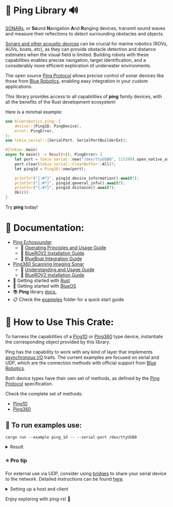 # 🦀 Ping Library 🔊

[SONARs](https://en.wikipedia.org/wiki/Sonar), or **So**und **N**avigation **A**nd **R**anging devices, transmit sound waves and measure their reflections to detect surrounding obstacles and objects.

[Sonars and other acoustic devices](https://bluerobotics.com/learn/a-smooth-operators-guide-to-underwater-sonars-and-acoustic-devices/) can be crucial for marine robotics (ROVs, AUVs, boats, etc), as they can provide obstacle detection and distance estimates when the visual field is limited.
Building robots with these capabilities enables precise navigation, target identification, and a considerably more efficient exploration of underwater environments.

The open source [Ping Protocol](https://docs.bluerobotics.com/ping-protocol) allows precise control of sonar devices like those from [Blue Robotics](https://bluerobotics.com/product-category/sonars/), enabling easy integration in your custom applications.

This library provides access to all capabilities of **ping** family devices, with all the benefits of the Rust development ecosystem!

Here is a minimal example:
```rs
use bluerobotics_ping::{
    device::{Ping1D, PingDevice},
    error::PingError,
};
use tokio_serial::{SerialPort, SerialPortBuilderExt};

#[tokio::main]
async fn main() -> Result<(), PingError> {
    let port = tokio_serial::new("/dev/ttyUSB0", 115200).open_native_async()?;
    port.clear(tokio_serial::ClearBuffer::All)?;
    let ping1d = Ping1D::new(port);

    println!("{:#?}", ping1d.device_information().await?);
    println!("{:#?}", ping1d.general_info().await?);
    println!("{:#?}", ping1d.distance().await?);
    Ok(())
}
```

Try **ping** today!

# 📖 Documentation:
* [Ping Echosounder](https://bluerobotics.com/store/sonars/echosounders/ping-sonar-r2-rp/)
    * 📘 [Operating Principles and Usage Guide](https://bluerobotics.com/learn/ping-sonar-technical-guide/)
    * 🔧 [BlueROV2 Installation Guide](https://bluerobotics.com/learn/ping-installation-guide-for-the-bluerov2/)
    * 🔧 [BlueBoat Integration Guide](https://bluerobotics.com/learn/ping2-integration-kit-for-blueboat-installation-guide/)
* [Ping360 Scanning Imaging Sonar](https://bluerobotics.com/store/sonars/imaging-sonars/ping360-sonar-r1-rp/)
    * 📘 [Understanding and Usage Guide](https://bluerobotics.com/learn/understanding-and-using-scanning-sonars/)
    * 🔧 [BlueROV2 Installation Guide](https://bluerobotics.com/learn/ping360-installation-guide-for-the-bluerov2/)
* 🦀 Getting started with [Rust](https://doc.rust-lang.org/book/ch01-00-getting-started.html)
* 🌊 Getting started with [BlueOS](https://blueos.cloud/docs/blueos/latest/overview/)
* 📚 **Ping** library [docs.](https://docs.bluerobotics.com/ping-rs/bluerobotics_ping/)
* 📋 Check the [examples](https://github.com/bluerobotics/ping-rs/tree/master/examples) folder for a quick start guide

# 🐳 How to Use This Crate:

To harness the capabilities of a [Ping1D](https://docs.bluerobotics.com/ping-rs/bluerobotics_ping/ping1d/index.html) or [Ping360](https://docs.bluerobotics.com/ping-rs/bluerobotics_ping/ping360/index.html) type device, instantiate the corresponding object provided by this library.

Ping has the capability to work with any kind of layer that implements [asynchronous I/O](https://tokio.rs/tokio/tutorial/io) traits. The current examples are focused on serial and UDP, which are the connection methods with official support from [Blue Robotics](https://bluerobotics.com/).

Both device types have their own set of methods, as defined by the [Ping Protocol](https://docs.bluerobotics.com/ping-protocol/) specification.

Check the complete set of methods:
* [Ping1D](https://docs.bluerobotics.com/ping-rs/bluerobotics_ping/ping1d/struct.Device.html)
* [Ping360](https://docs.bluerobotics.com/ping-rs/bluerobotics_ping/ping360/struct.Device.html)

## :dolphin: To run examples use:

```shell
cargo run --example ping_1d -- --serial-port /dev/ttyUSB0
```

<details>
  <summary>Result</summary>

  ### Terminal output:

  ```shell
Parsing user provided values...
Creating your Ping 1D device
Testing set/get device id: 9
Testing set/get device id: 8
Testing set/get device id: 7
Testing set/get device id: 6
Testing set/get device id: 5
Testing set/get device id: 4
Testing set/get device id: 3
Testing set/get device id: 2
Testing set/get device id: 1
Set gain to auto: true
Test set & get with a new speed of sound: 343.0 m/s
Test set & get with default speed of sound: 1500.0 m/s
Protocol version is: 1.0.0
Device id is: 1
Gain setting is: 6
Processor temperature is: 42.63 °C
Voltage at 5V lane is: 5.006 V
The distance to target is: 4538 mm
Waiting for 30 profiles...
Received 30 profiles
Turning-off the continuous messages stream from Ping1D
```
</details>


### ⭐ **Pro tip**
For external use via UDP, consider using [bridges](https://github.com/patrickelectric/bridges) to share your serial device to the network. Detailed instructions can be found [here](https://github.com/patrickelectric/bridges?tab=readme-ov-file#install-zap).
<details>
  <summary>Setting up a host and client</summary>

#### On the host :satellite: (Where ping device is connected):

```shell
bridges --port /dev/ttyUSB0:3000000 -u 0.0.0.0:8080 --no-udp-disconnection --abr
```

#### On the client :computer::

```shell
cargo run --example ping_1d -- --udp-address 192.168.0.191 --udp-port 8080
```
</details>

Enjoy exploring with ping-rs! 🌊